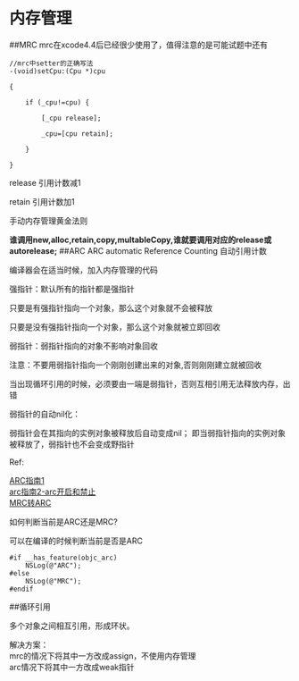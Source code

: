 # 内存管理

##MRC
mrc在xcode4.4后已经很少使用了，值得注意的是可能试题中还有  

```
//mrc中setter的正确写法
-(void)setCpu:(Cpu *)cpu

{

    if (_cpu!=cpu) {

        [_cpu release];

        _cpu=[cpu retain];

    }

}
```

release 引用计数减1  

retain 引用计数加1   

手动内存管理黄金法则

**谁调用new,alloc,retain,copy,multableCopy,谁就要调用对应的release或autorelease;**
##ARC
ARC automatic Reference Counting 自动引用计数

编译器会在适当时候，加入内存管理的代码

强指针：默认所有的指针都是强指针  

只要是有强指针指向一个对象，那么这个对象就不会被释放  

只要是没有强指针指向一个对象，那么这个对象就被立即回收  

弱指针：弱指针指向的对象不影响对象回收  

注意：不要用弱指针指向一个刚刚创建出来的对象,否则刚刚建立就被回收

当出现循环引用的时候，必须要由一端是弱指针，否则互相引用无法释放内存，出错

弱指针的自动nil化：  

弱指针会在其指向的实例对象被释放后自动变成nil；
即当弱指针指向的实例对象被释放了，弱指针也不会变成野指针

Ref:  

[ARC指南1](http://blog.csdn.net/q199109106q/article/details/8565017)  
[arc指南2-arc开启和禁止](http://blog.csdn.net/q199109106q/article/details/8565403)  
[MRC转ARC](http://blog.csdn.net/lookyou111/article/details/8936601)


如何判断当前是ARC还是MRC?  

可以在编译的时候判断当前是否是ARC  
```
#if __has_feature(objc_arc)
    NSLog(@"ARC");
#else
    NSLog(@"MRC");
#endif
```


##循环引用

多个对象之间相互引用，形成环状。  

解决方案：  
mrc的情况下将其中一方改成assign，不使用内存管理  
arc情况下将其中一方改成weak指针



